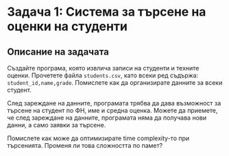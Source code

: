 # Задача 1: Система за търсене на оценки на студенти

## Описание на задачата

Създайте програма, която извлича записи на студенти и техните оценки. Прочетете файла `students.csv`, като всеки ред съдържа: `student_id,name,grade`. Помислете как да организирате данните за всеки студент.

След зареждане на данните, програмата трябва да дава възможност за търсене на студент по ФН, име и средна оценка. Можете да приемете, че след зареждане на данните, програмата няма да получава нови данни, а само заявки за търсене.

Помислете как може да оптимизирате time complexity-то при търсенията. Променя ли това сложността по памет?
